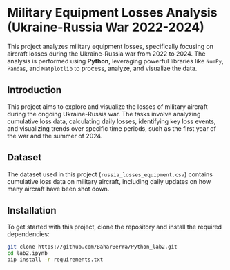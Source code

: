 # Military Equipment Losses Analysis (Ukraine-Russia War 2022-2024)

This project analyzes military equipment losses, specifically focusing on aircraft losses during the Ukraine-Russia war from 2022 to 2024. The analysis is performed using **Python**, leveraging powerful libraries like `NumPy`, `Pandas`, and `Matplotlib` to process, analyze, and visualize the data.

## Introduction
This project aims to explore and visualize the losses of military aircraft during the ongoing Ukraine-Russia war. The tasks involve analyzing cumulative loss data, calculating daily losses, identifying key loss events, and visualizing trends over specific time periods, such as the first year of the war and the summer of 2024.

## Dataset
The dataset used in this project (`russia_losses_equipment.csv`) contains cumulative loss data on military aircraft, including daily updates on how many aircraft have been shot down.

## Installation
To get started with this project, clone the repository and install the required dependencies:
```bash
git clone https://github.com/BaharBerra/Python_lab2.git
cd lab2.ipynb
pip install -r requirements.txt

